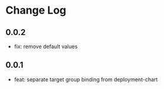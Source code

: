# Change Log

## 0.0.2
- fix: remove default values

## 0.0.1
- feat: separate target group binding from deployment-chart
